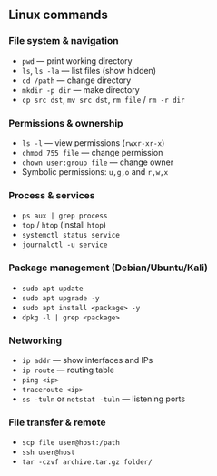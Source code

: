 

## Linux commands

### File system & navigation
- `pwd` — print working directory
- `ls`, `ls -la` — list files (show hidden)
- `cd /path` — change directory
- `mkdir -p dir` — make directory
- `cp src dst`, `mv src dst`, `rm file` / `rm -r dir`

### Permissions & ownership
- `ls -l` — view permissions (`rwxr-xr-x`)
- `chmod 755 file` — change permission
- `chown user:group file` — change owner
- Symbolic permissions: `u,g,o` and `r,w,x`

### Process & services
- `ps aux | grep process`
- `top` / `htop` (install `htop`)
- `systemctl status service`
- `journalctl -u service`

### Package management (Debian/Ubuntu/Kali)
- `sudo apt update`
- `sudo apt upgrade -y`
- `sudo apt install <package> -y`
- `dpkg -l | grep <package>`

### Networking
- `ip addr` — show interfaces and IPs
- `ip route` — routing table
- `ping <ip>`
- `traceroute <ip>`
- `ss -tuln` or `netstat -tuln` — listening ports

### File transfer & remote
- `scp file user@host:/path`
- `ssh user@host`
- `tar -czvf archive.tar.gz folder/`



